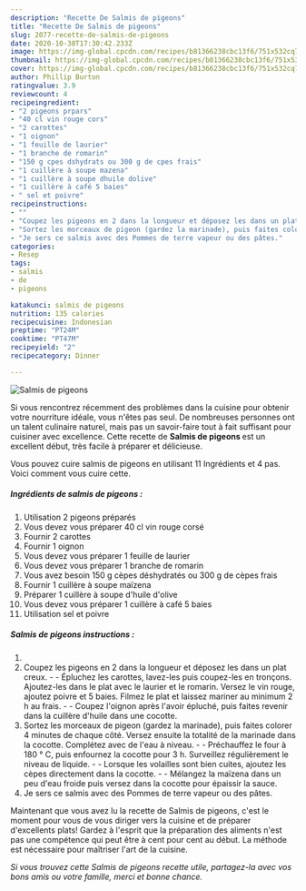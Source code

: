 ```yaml
---
description: "Recette De Salmis de pigeons"
title: "Recette De Salmis de pigeons"
slug: 2077-recette-de-salmis-de-pigeons
date: 2020-10-30T17:30:42.233Z
image: https://img-global.cpcdn.com/recipes/b81366238cbc13f6/751x532cq70/salmis-de-pigeons-photo-principale-de-la-recette.jpg
thumbnail: https://img-global.cpcdn.com/recipes/b81366238cbc13f6/751x532cq70/salmis-de-pigeons-photo-principale-de-la-recette.jpg
cover: https://img-global.cpcdn.com/recipes/b81366238cbc13f6/751x532cq70/salmis-de-pigeons-photo-principale-de-la-recette.jpg
author: Phillip Burton
ratingvalue: 3.9
reviewcount: 4
recipeingredient:
- "2 pigeons prpars"
- "40 cl vin rouge cors"
- "2 carottes"
- "1 oignon"
- "1 feuille de laurier"
- "1 branche de romarin"
- "150 g cpes dshydrats ou 300 g de cpes frais"
- "1 cuillère à soupe mazena"
- "1 cuillère à soupe dhuile dolive"
- "1 cuillère à café 5 baies"
- " sel et poivre"
recipeinstructions:
- ""
- "Coupez les pigeons en 2 dans la longueur et déposez les dans un plat creux.  Épluchez les carottes, lavez-les puis coupez-les en tronçons. Ajoutez-les dans le plat avec le laurier et le romarin. Versez le vin rouge, ajoutez poivre et 5 baies. Filmez le plat et laissez mariner au minimum 2 h au frais.   Coupez l&#39;oignon après l&#39;avoir épluché, puis faites revenir dans la cuillère d&#39;huile dans une cocotte."
- "Sortez les morceaux de pigeon (gardez la marinade), puis faites colorer 4 minutes de chaque côté. Versez ensuite la totalité de la marinade dans la cocotte. Complétez avec de l&#39;eau à niveau.  Préchauffez le four à 180 ° C, puis enfournez la cocotte pour 3 h. Surveillez régulièrement le niveau de liquide.  Lorsque les volailles sont bien cuites, ajoutez les cèpes directement dans la cocotte.  Mélangez la maïzena dans un peu d&#39;eau froide puis versez dans la cocotte pour épaissir la sauce."
- "Je sers ce salmis avec des Pommes de terre vapeur ou des pâtes."
categories:
- Resep
tags:
- salmis
- de
- pigeons

katakunci: salmis de pigeons 
nutrition: 135 calories
recipecuisine: Indonesian
preptime: "PT24M"
cooktime: "PT47M"
recipeyield: "2"
recipecategory: Dinner

---
```



![Salmis de pigeons](https://img-global.cpcdn.com/recipes/b81366238cbc13f6/751x532cq70/salmis-de-pigeons-photo-principale-de-la-recette.jpg)

Si vous rencontrez récemment des problèmes dans la cuisine pour obtenir votre nourriture idéale, vous n'êtes pas seul. De nombreuses personnes ont un talent culinaire naturel, mais pas un savoir-faire tout à fait suffisant pour cuisiner avec excellence. Cette recette de <strong> Salmis de pigeons </strong> est un excellent début, très facile à préparer et délicieuse.

<!--inarticleads1-->

Vous pouvez cuire salmis de pigeons en utilisant 11 Ingrédients et 4 pas. Voici comment vous cuire cette.

##### Ingrédients de salmis de pigeons :

1. Utilisation 2 pigeons préparés
1. Vous devez vous préparer 40 cl vin rouge corsé
1. Fournir 2 carottes
1. Fournir 1 oignon
1. Vous devez vous préparer 1 feuille de laurier
1. Vous devez vous préparer 1 branche de romarin
1. Vous avez besoin 150 g cèpes déshydratés ou 300 g de cèpes frais
1. Fournir 1 cuillère à soupe maïzena
1. Préparer 1 cuillère à soupe d&#39;huile d&#39;olive
1. Vous devez vous préparer 1 cuillère à café 5 baies
1. Utilisation  sel et poivre




<!--inarticleads2-->

##### Salmis de pigeons instructions :

1. 
1. Coupez les pigeons en 2 dans la longueur et déposez les dans un plat creux. -  - Épluchez les carottes, lavez-les puis coupez-les en tronçons. Ajoutez-les dans le plat avec le laurier et le romarin. Versez le vin rouge, ajoutez poivre et 5 baies. Filmez le plat et laissez mariner au minimum 2 h au frais.  -  - Coupez l&#39;oignon après l&#39;avoir épluché, puis faites revenir dans la cuillère d&#39;huile dans une cocotte.
1. Sortez les morceaux de pigeon (gardez la marinade), puis faites colorer 4 minutes de chaque côté. Versez ensuite la totalité de la marinade dans la cocotte. Complétez avec de l&#39;eau à niveau. -  - Préchauffez le four à 180 ° C, puis enfournez la cocotte pour 3 h. Surveillez régulièrement le niveau de liquide. -  - Lorsque les volailles sont bien cuites, ajoutez les cèpes directement dans la cocotte. -  - Mélangez la maïzena dans un peu d&#39;eau froide puis versez dans la cocotte pour épaissir la sauce.
1. Je sers ce salmis avec des Pommes de terre vapeur ou des pâtes.




<!--inarticleads1-->

<p>
Maintenant que vous avez lu la recette de Salmis de pigeons, c'est le moment pour vous de vous diriger vers la cuisine et de préparer d'excellents plats! Gardez à l'esprit que la préparation des aliments n'est pas une compétence qui peut être à cent pour cent au début. La méthode est nécessaire pour maîtriser l'art de la cuisine.
</p>

<p>
<i>Si vous trouvez cette Salmis de pigeons recette utile, partagez-la avec vos bons amis ou votre famille, merci et bonne chance.</i>
</p>

